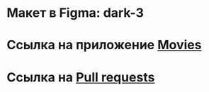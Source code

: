 # Макет в Figma: dark-3
# Ссылка на приложение [Movies](http://moviesdiplom.nomoredomainsicu.ru/)
# Ссылка на [Pull requests](https://github.com/spiridonovamaria/movies-explorer-frontend/pull/2#issue-1943004432)